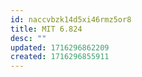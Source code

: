 ```yaml
---
id: naccvbzk14d5xi46rmz5or8
title: MIT 6.824
desc: ""
updated: 1716296862209
created: 1716296855911
---
```


